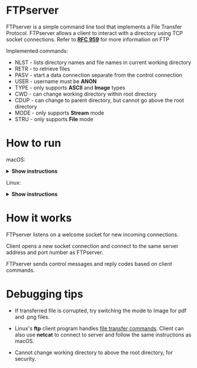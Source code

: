 # FTPserver

FTPserver is a simple command line tool that implements a File Transfer Protocol. FTPserver allows a client to interact with a directory using TCP socket connections.
Refer to **[RFC 959]** for more information on FTP

Implemented commands:
 
* NLST - lists directory names and file names in current working directory
* RETR - to retrieve files 
* PASV - start a data connection separate from the control connection
* USER - username must be **ANON**
* TYPE - only supports **ASCII** and **Image** types
* CWD  - can change working directory within root directory
* CDUP - can change to parent directory, but cannot go above the root directory 
* MODE - only supports **Stream** mode
* STRU - only supports **File** mode


[RFC 959]: https://www.w3.org/Protocols/rfc959/

# How to run
macOS: 
<details><summary><b>Show instructions</b></summary>
1. Open Terminal and run Makefile with port number between 1024 and 65535, inclusive.
 
```sh
make run <port #>
```

2. Open another Terminal window for client and connect using **netcat** or equivalent 

```sh
netcat <server address> <port #>
```

3. In client window, enter ANON as username. There is no password support for this version of FTP
```sh
user ANON
```

4. In client window, start passive mode
```sh
PASV
```
The FTPserver will return a new server address and port number in the form s1,s2,s3,s4,p1,p2

5. Open another Terminal window for file connection and connect using **netcat** and the server and port from step 4.

```sh
netcat <s1.s2.s3.s4> <new port>
```
<new port> is calculated using **p1 * 256 + p2**

6. In the client window, enter file transfer command for a test file
```sh
RETR test.txt
```

7. In the data window, the file contents will be printed on screen

</details>

Linux:

<details><summary><b>Show instructions</b></summary>
1. Open command line and run Makefile with port number between 1024 and 65535, inclusive.
 
```sh
make run <port #>
```

2. Open another command line window for client and connect using **ftp** or equivalent 

```sh
ftp <server address> <port #>
```

3. In client window, enter ANON as username when prompted. There is no password support for this version of FTP
```sh
user ANON
```

4. In the client window, enter file transfer command for a test file
```sh
get test.txt test-recieved.txt
```
</details>

# How it works

FTPserver listens on a welcome socket for new incoming connections.

Client opens a new socket connection and connect to the same server address and port number as FTPserver. 

FTPserver sends control messages and reply codes based on client commands.

# Debugging tips
* If transferred file is corrupted, try switching the mode to Image for pdf and .png files.

* Linux's **ftp** client program handles [file transfer commands]. Client can also use **netcat** to connect to server and follow the same instructions as macOS.

* Cannot change working directory to above the root directory, for security.

[file transfer commands]: https://www.serv-u.com/features/file-transfer-protocol-server-linux/commands
